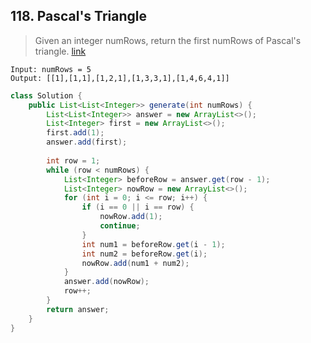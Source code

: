 ## 118. Pascal's Triangle
> Given an integer numRows, return the first numRows of Pascal's triangle. [link](https://leetcode.com/problems/pascals-triangle/)
```
Input: numRows = 5
Output: [[1],[1,1],[1,2,1],[1,3,3,1],[1,4,6,4,1]]
```
```java
class Solution {
    public List<List<Integer>> generate(int numRows) {
        List<List<Integer>> answer = new ArrayList<>();
        List<Integer> first = new ArrayList<>();
        first.add(1);
        answer.add(first);
        
        int row = 1;
        while (row < numRows) {
            List<Integer> beforeRow = answer.get(row - 1);
            List<Integer> nowRow = new ArrayList<>();
            for (int i = 0; i <= row; i++) {
                if (i == 0 || i == row) {
                    nowRow.add(1);
                    continue;
                }
                int num1 = beforeRow.get(i - 1);
                int num2 = beforeRow.get(i);
                nowRow.add(num1 + num2);
            }
            answer.add(nowRow);
            row++;
        }
        return answer;
    }
}
```